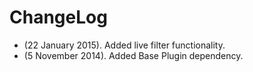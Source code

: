 # ChangeLog

* (22 January 2015). Added live filter functionality.
* (5 November 2014). Added Base Plugin dependency.
